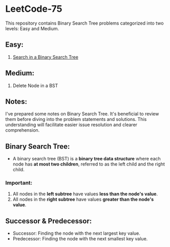 # LeetCode-75

This repository contains Binary Search Tree problems categorized into two levels: Easy and Medium.

## Easy: 
1. [Search in a Binary Search Tree](https://github.com/Shubham-Nahar-Java-Coder/Leetcode-75/tree/master/Binary-Search-Tree/Search-In-a-Binary-Search-Tree)

## Medium: 
1. Delete Node in a BST

## Notes:

I've prepared some notes on Binary Search Tree. It's beneficial to review them before diving into the problem statements and solutions. This understanding will facilitate easier issue resolution and clearer comprehension.

## Binary Search Tree:
- A binary search tree (BST) is a **binary tree data structure** where each node has **at most two children**, referred to as the left child and the right child. 

### Important:
1. All nodes in the **left subtree** have values **less than the node's value**.
2. All nodes in the **right subtree** have values **greater than the node's value**.
    
## Successor & Predecessor:

- Successor: Finding the node with the next largest key value.
- Predecessor: Finding the node with the next smallest key value.
